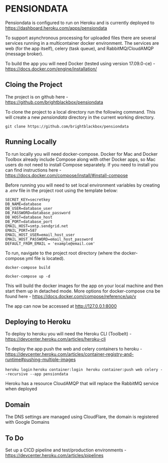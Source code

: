 PENSIONDATA
===========

Pensiondata is configured to run on Heroku and is currently deployed to https://dashboard.heroku.com/apps/pensiondata

To support asynchronous processing for uploaded files there are several services running in a multicontainer docker environment. The services are web (for the app itself), celery (task queue), and RabbitMQ/CloudAMQP (message broker).

To build the app you will need Docker (tested using version 17.09.0-ce) - https://docs.docker.com/engine/installation/


Cloing the Project
------------------
The project is on github here - https://github.com/brightblackbox/pensiondata

To clone the project to a local directory run the following command. This will create a new *pensiondata* directory in the current working directory.

``` git clone https://github.com/brightblackbox/pensiondata ```


Running Locally
---------------
To run locally you will need docker-compose. Docker for Mac and Docker Toolbox already include Compose along with other Docker apps, so Mac users do not need to install Compose separately. If you need to install you can find instructions here - https://docs.docker.com/compose/install/#install-compose

Before running you will need to set local environment variables by creating a *.env* file in the project root using the template below:

``` 
SECRET_KEY=secretkey
DB_NAME=database
DB_USER=database_user
DB_PASSWORD=database_password
DB_HOST=database_host
DB_PORT=database_port
EMAIL_HOST=smtp.sendgrid.net
EMAIL_PORT=587
EMAIL_HOST_USER=email_host_user
EMAIL_HOST_PASSWORD=email_host_password
DEFAULT_FROM_EMAIL = 'example@email.com'
```

To run, navigate to the project root directory (where the docker-compose.yml file is located).

``` docker-compose build ```


``` docker-compose up -d ```


This will build the docker images for the app on your local machine and then start them up in detached mode. More options for docker-compose cna be found here - https://docs.docker.com/compose/reference/up/v                                                       

The app can now be accessed at http://127.0.0.1:8000

Deploying to Heroku
-------------------
To deploy to heroku you will need the Heroku CLI (Toolbelt) - https://devcenter.heroku.com/articles/heroku-cli

To deploy the app push the web and celery containers to heroku - https://devcenter.heroku.com/articles/container-registry-and-runtime#pushing-multiple-images

``` heroku login ```
``` heroku container:login ```
```  heroku container:push web celery --recursive --app pensiondata ```


Heroku has a resource CloudAMQP that will replace the RabbitMQ service when deployed

Domain
------
The DNS settings are managed using CloudFlare, the domain is registered with Google Domains

To Do
-----
Set up a CICD pipeline and test/production environments - https://devcenter.heroku.com/articles/pipelines
